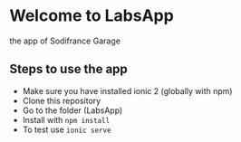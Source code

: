 Welcome to LabsApp
===================

the app of Sodifrance Garage

Steps to use the app
-------------
* Make sure you have installed ionic 2 (globally with npm)
* Clone this repository
* Go to the folder (LabsApp)
* Install with `npm install`
* To test use `ionic serve`

